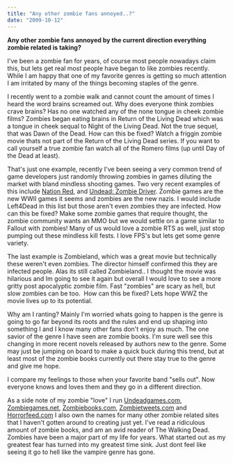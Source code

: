```yaml
---
title: "Any other zombie fans annoyed..?"
date: "2009-10-12"
---
```


**Any other zombie fans annoyed by the current direction everything zombie related is taking?**

I've been a zombie fan for years, of course most people nowadays claim this, but lets get real most people have began to like zombies recently. While I am happy that one of my favorite genres is getting so much attention I am irritated by many of the things becoming staples of the genre.

I recently went to a zombie walk and cannot count the amount of times I heard the word brains screamed out. Why does everyone think zombies crave brains? Has no one watched any of the none tongue in cheek zombie films? Zombies began eating brains in Return of the Living Dead which was a tongue in cheek sequal to Night of the Living Dead. Not the true sequel, that was Dawn of the Dead. How can this be fixed? Watch a friggin zombie movie thats not part of the Return of the Living Dead series. If you want to call yourself a true zombie fan watch all of the Romero films (up until Day of the Dead at least).

That's just one example, recently I've been seeing a very common trend of game developers just randomly throwing zombies in games diluting the market with bland mindless shooting games. Two very recent examples of this include [Nation Red](http://www.nation-red.com/main.html), and [Undead: Zombie Driver](http://www.rockpapershotgun.com/2009/10/09/cars-undead-zombie-driver/). Zombie games are the new WWII games it seems and zombies are the new nazis. I would include Left4Dead in this list but those aren't even zombies they are infected. How can this be fixed? Make some zombie games that require thought, the zombie community wants an MMO but we would settle on a game similar to Fallout with zombies! Many of us would love a zombie RTS as well, just stop pumping out these mindless kill fests. I love FPS's but lets get some genre variety.

The last example is Zombieland, which was a great movie but technically these weren't even zombies. The director himself confirmed this they are infected people. Alas its still called Zombieland.. I thought the movie was hilarious and Im going to see it again but overall I would love to see a more gritty post apocalyptic zombie film. Fast "zombies" are scary as hell, but slow zombies can be too.  How can this be fixed? Lets hope WWZ the movie lives up to its potential.

Why am I ranting? Mainly I'm worried whats going to happen is the genre is going to go far beyond its roots and the rules and end up shaping into something I and I know many other fans don't enjoy as much. The one savior of the genre I have seen are zombie books. I'm sure well see this changing in more recent novels released by authors new to the genre. Some may just be jumping on board to make a quick buck during this trend, but at least most of the zombie books currently out there stay true to the genre and give me hope.

I compare my feelings to those when your favorite band "sells out". Now everyone knows and loves them and they go in a different direction.

As a side note of my zombie "love" I run [Undeadgames.com](http://www.undeadgames.com), [Zombiegames.net](http://www.Zombiegames.net), [Zombiebooks.com](http://www.Zombiebooks.com), [Zombietweets.com](http://www.Zombietweets.com) and [Horrorfeed.com](http://www.Zombietweets.com) I also own the names for many other zombie related sites that I haven't gotten around to creating just yet. I've read a ridiculous amount of zombie books, and am an avid reader of The Walking Dead. Zombies have been a major part of my life for years. What started out as my greatest fear has turned into my greatest time sink. Just dont feel like seeing it go to hell like the vampire genre has gone.
